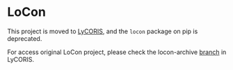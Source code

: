 # LoCon
This project is moved to [LyCORIS](https://github.com/KohakuBlueleaf/LyCORIS), and the `locon` package on pip is deprecated.

For access original LoCon project, please check the locon-archive [branch](https://github.com/KohakuBlueleaf/LyCORIS/tree/locon-archive) in LyCORIS.
